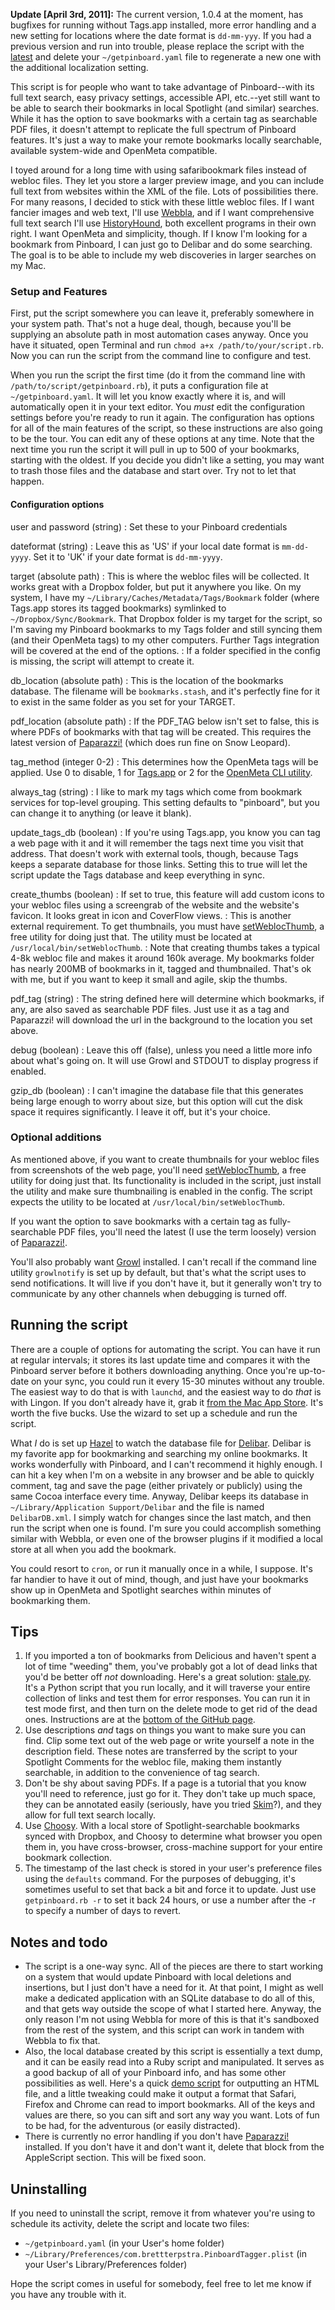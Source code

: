 [adore pinboard]: http://brettterpstra.com/i-adore-pinboard/
[delicious script]: http://brettterpstra.com/delicious-spotlight-and-openmeta-tags-revisited/
[pinboard]: http://pinboard.in/
[delibar]: http://www.delibarapp.com/
[caseapps]: http://www.caseapps.com/tags/
[openmeta cli]: http://code.google.com/p/openmeta/downloads/list
[historyhound]: http://www.stclairsoft.com/HistoryHound/
[webbla]: http://www.celmaro.com/webbla/

**Update [April 3rd, 2011]:** The current version, 1.0.4 at the moment, has bugfixes for running without Tags.app installed, more error handling and a new setting for locations where the date format is `dd-mm-yyy`. If you had a previous version and run into trouble, please replace the script with the [latest](#download) and delete your `~/getpinboard.yaml` file to regenerate a new one with the additional localization setting.

This script is for people who want to take advantage of Pinboard--with its full text search, easy privacy settings, accessible API, etc.--yet still want to be able to search their bookmarks in local Spotlight (and similar) searches. While it has the option to save bookmarks with a certain tag as searchable PDF files, it doesn't attempt to replicate the full spectrum of Pinboard features. It's just a way to make your remote bookmarks locally searchable, available system-wide and OpenMeta compatible.

I toyed around for a long time with using safaribookmark files instead of webloc files. They let you store a larger preview image, and you can include full text from websites within the XML of the file. Lots of possibilities there. For many reasons, I decided to stick with these little webloc files. If I want fancier images and web text, I'll use [Webbla][], and if I want comprehensive full text search I'll use [HistoryHound][], both excellent programs in their own right. I want OpenMeta and simplicity, though. If I know I'm looking for a bookmark from Pinboard, I can just go to Delibar and do some searching. The goal is to be able to include my web discoveries in larger searches on my Mac.

### Setup and Features

First, put the script somewhere you can leave it, preferably somewhere in your system path. That's not a huge deal, though, because you'll be supplying an absolute path in most automation cases anyway. Once you have it situated, open Terminal and run `chmod a+x /path/to/your/script.rb`. Now you can run the script from the command line to configure and test.

When you run the script the first time (do it from the command line with `/path/to/script/getpinboard.rb`), it puts a configuration file at `~/getpinboard.yaml`. It will let you know exactly where it is, and will automatically open it in your text editor. You *must* edit the configuration settings before you're ready to run it again. The configuration has options for all of the main features of the script, so these instructions are also going to be the tour. You can edit any of these options at any time. Note that the next time you run the script it will pull in up to 500 of your bookmarks, starting with the oldest. If you decide you didn't like a setting, you may want to trash those files and the database and start over. Try not to let that happen.

#### Configuration options

user and password (string)
: Set these to your Pinboard credentials

dateformat (string)
: Leave this as 'US' if your local date format is `mm-dd-yyyy`. Set it to 'UK' if your date format is `dd-mm-yyyy`.

target (absolute path)
: This is where the webloc files will be collected. It works great with a Dropbox folder, but put it anywhere you like. On my system, I have my `~/Library/Caches/Metadata/Tags/Bookmark` folder (where Tags.app stores its tagged bookmarks) symlinked to `~/Dropbox/Sync/Bookmark`. That Dropbox folder is my target for the script, so I'm saving my Pinboard bookmarks to my Tags folder and still syncing them (and their OpenMeta tags) to my other computers. Further Tags integration will be covered at the end of the options.
: If a folder specified in the config is missing, the script will attempt to create it.

db_location (absolute path)
: This is the location of the bookmarks database. The filename will be `bookmarks.stash`, and it's perfectly fine for it to exist in the same folder as you set for your TARGET.

pdf_location (absolute path)
: If the PDF_TAG below isn't set to false, this is where PDFs of bookmarks with that tag will be created. This requires the latest version of [Paparazzi!](http://derailer.org/paparazzi/) (which does run fine on Snow Leopard).

tag_method (integer 0-2)
: This determines how the OpenMeta tags will be applied. Use 0 to disable, 1 for [Tags.app][caseapps] or 2 for the [OpenMeta CLI utility][openmeta cli].

always_tag (string)
: I like to mark my tags which come from bookmark services for top-level grouping. This setting defaults to "pinboard", but you can change it to anything (or leave it blank).

update\_tags\_db (boolean)
: If you're using Tags.app, you know you can tag a web page with it and it will remember the tags next time you visit that address. That doesn't work with external tools, though, because Tags keeps a separate database for those links. Setting this to true will let the script update the Tags database and keep everything in sync.

create_thumbs (boolean)
: If set to true, this feature will add custom icons to your webloc files using a screengrab of the website and the website's favicon. It looks great in icon and CoverFlow views.
: This is another external requirement. To get thumbnails, you must have [setWeblocThumb](http://hasseg.org/setWeblocThumb/), a free utility for doing just that. The utility must be located at `/usr/local/bin/setWeblocThumb`.
: Note that creating thumbs takes a typical 4-8k webloc file and makes it around 160k average. My bookmarks folder has nearly 200MB of bookmarks in it, tagged and thumbnailed. That's ok with me, but if you want to keep it small and agile, skip the thumbs.

pdf_tag (string)
: The string defined here will determine which bookmarks, if any, are also saved as searchable PDF files. Just use it as a tag and Paparazzi! will download the url in the background to the location you set above.

debug (boolean)
: Leave this off (false), unless you need a little more info about what's going on. It will use Growl and STDOUT to display progress if enabled.

gzip_db (boolean)
: I can't imagine the database file that this generates being large enough to worry about size, but this option will cut the disk space it requires significantly. I leave it off, but it's your choice.

### Optional additions ###

As mentioned above, if you want to create thumbnails for your webloc files from screenshots of the web page, you'll need [setWeblocThumb](http://hasseg.org/setWeblocThumb/), a free utility for doing just that. Its functionality is included in the script, just install the utility and make sure thumbnailing is enabled in the config. The script expects the utility to be located at `/usr/local/bin/setWeblocThumb`.

If you want the option to save bookmarks with a certain tag as fully-searchable PDF files, you'll need the latest (I use the term loosely) version of [Paparazzi!](http://derailer.org/paparazzi/).

You'll also probably want [Growl](http://growl.info/) installed. I can't recall if the command line utility `growlnotify` is set up by default, but that's what the script uses to send notifications. It will live if you don't have it, but it generally won't try to communicate by any other channels when debugging is turned off.

## Running the script

There are a couple of options for automating the script. You can have it run at regular intervals; it stores its last update time and compares it with the Pinboard server before it bothers downloading anything. Once you're up-to-date on your sync, you could run it every 15-30 minutes without any trouble. The easiest way to do that is with `launchd`, and the easiest way to do *that* is with Lingon. If you don't already have it, grab it [from the Mac App Store](http://itunes.apple.com/us/app/lingon/id411211026?mt=12). It's worth the five bucks. Use the wizard to set up a schedule and run the script.

What *I* do is set up [Hazel](http://www.noodlesoft.com/hazel.php) to watch the database file for [Delibar][delibar]. Delibar is my favorite app for bookmarking and searching my online bookmarks. It works wonderfully with Pinboard, and I can't recommend it highly enough. I can hit a key when I'm on a website in any browser and be able to quickly comment, tag and save the page (either privately or publicly) using the same Cocoa interface every time. Anyway, Delibar keeps its database in `~/Library/Application Support/Delibar` and the file is named `DelibarDB.xml`. I simply watch for changes since the last match, and then run the script when one is found. I'm sure you could accomplish something similar with Webbla, or even one of the browser plugins if it modified a local store at all when you add the bookmark.

You could resort to `cron`, or run it manually once in a while, I suppose. It's far handier to have it out of mind, though, and just have your bookmarks show up in OpenMeta and Spotlight searches within minutes of bookmarking them.

## Tips

1. If you imported a ton of bookmarks from Delicious and haven't spent a lot of time "weeding" them, you've probably got a lot of dead links that you'd be better off *not* downloading. Here's a great solution: [stale.py](https://github.com/jparise/stale). It's a Python script that you run locally, and it will traverse your entire collection of links and test them for error responses. You can run it in test mode first, and then turn on the delete mode to get rid of the dead ones. Instructions are at the [bottom of the GitHub page](https://github.com/jparise/stale).
2. Use descriptions *and* tags on things you want to make sure you can find. Clip some text out of the web page or write yourself a note in the description field. These notes are transferred by the script to your Spotlight Comments for the webloc file, making them instantly searchable, in addition to the convenience of tag search.
3. Don't be shy about saving PDFs. If a page is a tutorial that you know you'll need to reference, just go for it. They don't take up much space, they can be annotated easily (seriously, have you tried [Skim](http://skim-app.sourceforge.net/)?), and they allow for full text search locally.
4. Use [Choosy](http://www.choosyosx.com/). With a local store of Spotlight-searchable bookmarks synced with Dropbox, and Choosy to determine what browser you open them in, you have cross-browser, cross-machine support for your entire bookmark collection.
5. The timestamp of the last check is stored in your user's preference files using the `defaults` command. For the purposes of debugging, it's sometimes useful to set that back a bit and force it to update. Just use `getpinboard.rb -r` to set it back 24 hours, or use a number after the -r to specify a number of days to revert.


## Notes and todo

* The script is a one-way sync. All of the pieces are there to start working on a system that would update Pinboard with local deletions and insertions, but I just don't have a need for it. At that point, I might as well make a dedicated application with an SQLite database to do all of this, and that gets way outside the scope of what I started here. Anyway, the only reason I'm not using Webbla for more of this is that it's sandboxed from the rest of the system, and this script can work in tandem with Webbla to fix that.
* Also, the local database created by this script is essentially a text dump, and it can be easily read into a Ruby script and manipulated. It serves as a good backup of all of your Pinboard info, and has some other possibilities as well. Here's a quick [demo script](https://gist.github.com/899757) for outputting an HTML file, and a little tweaking could make it output a format that Safari, Firefox and Chrome can read to import bookmarks. All of the keys and values are there, so you can sift and sort any way you want. Lots of fun to be had, for the adventurous (or easily distracted).
* There is currently no error handling if you don't have [Paparazzi!](http://derailer.org/paparazzi/) installed. If you don't have it and don't want it, delete that block from the AppleScript section. This will be fixed soon.

## Uninstalling

If you need to uninstall the script, remove it from whatever you're using to schedule its activity, delete the script and locate two files:

* `~/getpinboard.yaml` (in your User's home folder)
* `~/Library/Preferences/com.brettterpstra.PinboardTagger.plist` (in your User's Library/Preferences folder)

Hope the script comes in useful for somebody, feel free to let me know if you have any trouble with it.
